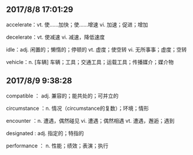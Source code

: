 2017/8/8 17:01:29 
---
accelerate：vt. 使……加快；使……增速   vi. 加速；促进；增加

decelerate：vt. 使减速   vi. 减速，降低速度

idle：adj. 闲置的；懒惰的；停顿的   vt. 虚度；使空转  vi. 无所事事；虚度；空转

vehicle：n. [车辆] 车辆；工具；交通工具；运载工具；传播媒介；媒介物

2017/8/9 9:38:28 
---
compatible ： adj. 兼容的；能共处的；可并立的

circumstance ：n. 情况（circumstance的复数）；环境；情形

encounter ：n. 遭遇，偶然碰见 vi. 遭遇；偶然相遇  vt. 遭遇，邂逅；遇到

designated : adj. 指定的；特指的

performance ： n. 性能；绩效；表演；执行 
